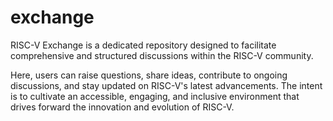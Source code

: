 # exchange
RISC-V Exchange is a dedicated repository designed to facilitate comprehensive and structured discussions within the RISC-V community. 

Here, users can raise questions, share ideas, contribute to ongoing discussions, and stay updated on RISC-V's latest advancements. The intent is to cultivate an accessible, engaging, and inclusive environment that drives forward the innovation and evolution of RISC-V.
